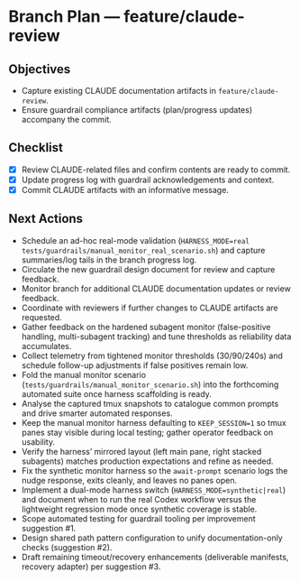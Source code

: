 # Branch Plan — feature/claude-review

## Objectives
- Capture existing CLAUDE documentation artifacts in `feature/claude-review`.
- Ensure guardrail compliance artifacts (plan/progress updates) accompany the commit.

## Checklist
- [x] Review CLAUDE-related files and confirm contents are ready to commit.
- [x] Update progress log with guardrail acknowledgements and context.
- [x] Commit CLAUDE artifacts with an informative message.

## Next Actions
- Schedule an ad-hoc real-mode validation (`HARNESS_MODE=real tests/guardrails/manual_monitor_real_scenario.sh`) and capture summaries/log tails in the branch progress log.
- Circulate the new guardrail design document for review and capture feedback.
- Monitor branch for additional CLAUDE documentation updates or review feedback.
- Coordinate with reviewers if further changes to CLAUDE artifacts are requested.
- Gather feedback on the hardened subagent monitor (false-positive handling, multi-subagent tracking) and tune thresholds as reliability data accumulates.
- Collect telemetry from tightened monitor thresholds (30/90/240s) and schedule follow-up adjustments if false positives remain low.
- Fold the manual monitor scenario (`tests/guardrails/manual_monitor_scenario.sh`) into the forthcoming automated suite once harness scaffolding is ready.
- Analyse the captured tmux snapshots to catalogue common prompts and drive smarter automated responses.
- Keep the manual monitor harness defaulting to `KEEP_SESSION=1` so tmux panes stay visible during local testing; gather operator feedback on usability.
- Verify the harness’ mirrored layout (left main pane, right stacked subagents) matches production expectations and refine as needed.
- Fix the synthetic monitor harness so the `await-prompt` scenario logs the nudge response, exits cleanly, and leaves no panes open.
- Implement a dual-mode harness switch (`HARNESS_MODE=synthetic|real`) and document when to run the real Codex workflow versus the lightweight regression mode once synthetic coverage is stable.
- Scope automated testing for guardrail tooling per improvement suggestion #1.
- Design shared path pattern configuration to unify documentation-only checks (suggestion #2).
- Draft remaining timeout/recovery enhancements (deliverable manifests, recovery adapter) per suggestion #3.
